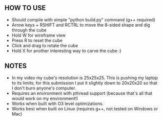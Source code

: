 ## HOW TO USE

* Should compile with simple "python build.py" command (g++ required)
* Arrow keys + RSHIFT and RCTRL to move the 8-sided shape and dig through the cube
* Hold W for wireframe view
* Press R to reset the cube
* Click and drag to rotate the cube
* Hold X for another interesting way to carve the cube :)

## NOTES

* In my video my cube's resolution is 25x25x25. This is pushing my laptop to its limits; for this submission I put it slightly down to 20x20x20 so that I don't burn anyone's computer.
* Requires an environment with pthread support (because that's all that would work on my environment!)
* Works when built with O3 level optimizations.
* Works best when built on Linux (requires g++, not tested on Windows or Mac)
